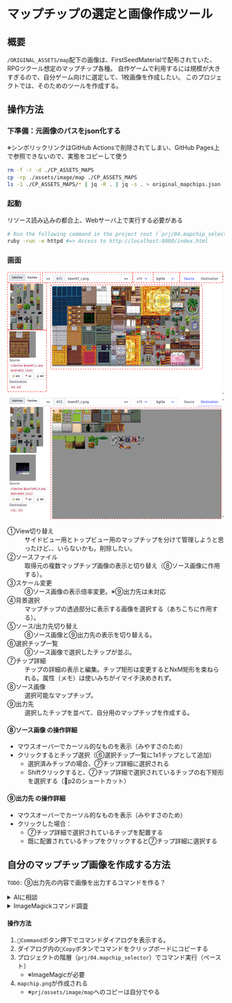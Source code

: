 マップチップの選定と画像作成ツール
==================================

概要
----

`/ORIGINAL_ASSETS/map`配下の画像は、FirstSeedMaterialで配布されていた、RPGツクール想定のマップチップ各種。
自作ゲームで利用するには規模が大きすぎるので、自分ゲーム向けに選定して、1枚画像を作成したい。
このプロジェクトでは、そのためのツールを作成する。

操作方法
--------

### 下準備：元画像のパスをjson化する

※シンボリックリンクはGitHub Actionsで削除されてしまい、GitHub Pages上で参照できないので、実態をコピーして使う

```sh
rm -f -r -d ./CP_ASSETS_MAPS
cp -rp ./assets/image/map ./CP_ASSETS_MAPS
ls -1 ./CP_ASSETS_MAPS/* | jq -R . | jq -s . > original_mapchips.json
```

### 起動

リソース読み込みの都合上、Webサーバ上で実行する必要がある

```sh
# Run the following command in the project root (`prj/04.mapchip_selector`) to run the web server:
ruby -run -e httpd #=> Access to http://localhost:8080/index.html
```

### 画面

![](./screen.drawio.svg)

<dl>
<dt>①View切り替え</dt>
<dd>
サイドビュー用とトップビュー用のマップチップを分けて管理しようと思ったけど、、いらないかも。削除したい。
</dd>
<dt>②ソースファイル</dt>
<dd>取得元の複数マップチップ画像の表示と切り替え（⑧ソース画像に作用する）。</dd>
<dt>③スケール変更</dt>
<dd>⑧ソース画像の表示倍率変更。※⑨出力先は未対応</dd>
<dt>④背景選択</dt>
<dd>マップチップの透過部分に表示する画像を選択する（あちこちに作用する）。</dd>
<dt>⑤ソース/出力先切り替え</dt>
<dd>⑧ソース画像と⑨出力先の表示を切り替える。</dd>
<dt>⑥選択チップ一覧</dt>
<dd>⑧ソース画像で選択したチップが並ぶ。</dd>
<dt>⑦チップ詳細</dt>
<dd>チップの詳細の表示と編集。チップ矩形は変更するとNxM矩形を束ねられる。属性（メモ）は使いみちがイマイチ決めきれず。</dd>
<dt>⑧ソース画像</dt>
<dd>選択可能なマップチップ。</dd>
<dt>⑨出力先</dt>
<dd>選択したチップを並べて、自分用のマップチップを作成する。</dd>
</dl>

#### ⑧ソース画像 の操作詳細

- マウスオーバーでカーソル的なものを表示（みやすさのため）
- クリックするとチップ選択（⑥選択チップ一覧に1x1チップとして追加）
  - 選択済みチップの場合、⑦チップ詳細に選択される
  - Shiftクリックすると、⑦チップ詳細で選択されているチップの右下矩形を選択する（📍p2のショートカット）

#### ⑨出力先 の操作詳細

- マウスオーバーでカーソル的なものを表示（みやすさのため）
- クリックした場合：
  - ⑦チップ詳細で選択されているチップを配置する
  - 既に配置されているチップをクリックすると⑦チップ詳細に選択する


自分のマップチップ画像を作成する方法
------------------------------------

`TODO:` ⑨出力先の内容で画像を出力するコマンドを作る？

<details>
<summary>AIに相談</summary>

### AIへの入力メモ

実現したい操作：

1. 複数の元画像a,b,c,...を元に、1枚の結果画像を作成したい
2. 元画像から任意の矩形を選択する（a1:x1,y1-x2,y2など）
3. 矩形a1,a2,..を結果画像の任意の位置に配置する

質問：

1. 上記の操作を行なうシェルスクリプトが作りたい場合、ImageMagickを使うのが一般的でしょうか？
2. ImageMagickよりも良い選択（分かりやすさ、環境構築のしやすさ、結果コードの短さなどの観）があれば提案して欲しい
3. サンプルコードを提示して欲しい

### AI(Copilot)の回答

以下は、複数の画像から矩形領域を切り出し、1枚のキャンバスに合成する例です。

```sh
#!/bin/bash

# 元画像と切り出し座標の定義
declare -A crops
crops[a.jpg]="100x100+10+10"
crops[b.jpg]="80x120+30+40"
crops[c.jpg]="50x50+0+0"

# 結果画像のサイズ
canvas_width=300
canvas_height=200
output="result.png"

# 空のキャンバス作成（白背景）
convert -size ${canvas_width}x${canvas_height} xc:white "$output"

# 合成位置の定義（画像ごとに任意に設定）
positions=("0x0" "100x50" "200x100")
i=0

# 各画像を切り出して合成
for img in "${!crops[@]}"; do
  crop="${crops[$img]}"
  pos="${positions[$i]}"
  tmp="tmp_$i.png"

  # 矩形切り出し
  convert "$img" -crop "$crop" +repage "$tmp"

  # 合成
  composite -geometry +${pos/x/+}+"${pos#*x}" "$tmp" "$output" "$output"

  ((i++))
done

# 一時ファイル削除
rm tmp_*.png

```

📝 補足
- `-crop WxH+X+Y`：画像から矩形領域を切り出す
- `composite -geometry +X+Y`：指定位置に画像を合成
- `xc:white`：白背景のキャンバスを作成
- `+repage`：切り出し後の余白を除去
</details>


<details>
<summary>ImageMagickコマンド調査</summary>

- [Command-line Tools: Convert | ImageMagick](https://imagemagick.org/script/convert.php)


### 空のキャンバス（画像）作成（透過背景）

背景が透明なら`xc:none`にします

```sh
convert -size "${WIDTH}x${HEIGHT}" xc:none "${CANVASFILE}"
```

- [-size - Command-line Options | ImageMagick](https://imagemagick.org/script/command-line-options.php#size)

> -size width[xheight][+offset]
> Set the width and height of the image.


### 矩形の切り出し

- [-crop - Command-line Options | ImageMagick](https://imagemagick.org/script/command-line-options.php#crop)
- [Image Geometry - Command-line Processing | ImageMagick](https://imagemagick.org/script/command-line-processing.php#geometry)

> -crop geometry{@}{!}
> Cut out one or more rectangular regions of the image.

| サイズ | 一般的な説明（実際の動作はオプションや設定によって異なる場合があります） |
|---|---|
| 幅×高さ | 高さと幅の最大値が指定され、アスペクト比が維持されます。 |

```sh
# crop ex: -crop '100x200+20+40'
convert "${SRCFILE}" -crop "${WIDTH}x${HEIGHT}+${X}+${Y}" +repage "${CHIPFILE}"
```


### 画像の合成

切り出した矩形を空のキャンバスに合成する。

- [Command-line Tools: Composite | ImageMagick](https://imagemagick.org/script/composite.php)

```sh
composite -geometry +"${X}"+"${Y}" "${CHIPFILE}" "${CANVASFILE}" "${OUTPUTFILE}"
```
※複数の`${CHIPFILE}`を`${CANVASFILE}`に重ねたい場合は、`${OUTPUTFILE}`に`${CANVASFILE}`を指定して上書きする。

</details>

#### 操作方法

1. `📜Command`ボタン押下でコマンドダイアログを表示する。
1. ダイアログ内の`📔Copy`ボタンでコマンドをクリップボードにコピーする
1. プロジェクトの階層（`prj/04.mapchip_selector`）でコマンド実行（ペースト）
   - ※ImageMagicが必要
1. `mapchip.png`が作成される
   - ※`prj/assets/image/map`へのコピーは自分でやる

